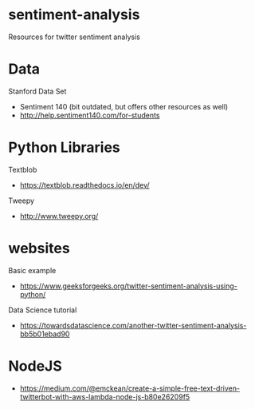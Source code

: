# sentiment-analysis
Resources for twitter sentiment analysis 

# Data
Stanford Data Set
- Sentiment 140 (bit outdated, but offers other resources as well)
- http://help.sentiment140.com/for-students

# Python Libraries
Textblob
- https://textblob.readthedocs.io/en/dev/

Tweepy 
- http://www.tweepy.org/

# websites
Basic example
- https://www.geeksforgeeks.org/twitter-sentiment-analysis-using-python/

Data Science tutorial
- https://towardsdatascience.com/another-twitter-sentiment-analysis-bb5b01ebad90


# NodeJS
- https://medium.com/@emckean/create-a-simple-free-text-driven-twitterbot-with-aws-lambda-node-js-b80e26209f5
